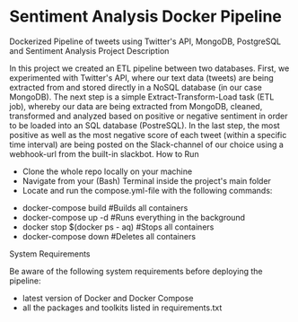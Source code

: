# Sentiment Analysis Docker Pipeline

Dockerized Pipeline of tweets using Twitter's API, MongoDB, PostgreSQL and Sentiment Analysis
Project Description

In this project we created an ETL pipeline between two databases. First, we experimented with Twitter's API, where our text data (tweets) are being extracted from and stored directly in a NoSQL database (in our case MongoDB). The next step is a simple Extract-Transform-Load task (ETL job), whereby our data are being extracted from MongoDB, cleaned, transformed and analyzed based on positive or negative sentiment in order to be loaded into an SQL database (PostreSQL). In the last step, the most positive as well as the most negative score of each tweet (within a specific time interval) are being posted on the Slack-channel of our choice using a webhook-url from the built-in slackbot.
How to Run

* Clone the whole repo locally on your machine
* Navigate from your (Bash) Terminal inside the project's main folder
* Locate and run the compose.yml-file with the following commands:
+ docker-compose build #Builds all containers
+ docker-compose up -d #Runs everything in the background
+ docker stop $(docker ps - aq) #Stops all containers
+ docker-compose down #Deletes all containers

System Requirements

Be aware of the following system requirements before deploying the pipeline:

* latest version of Docker and Docker Compose
* all the packages and toolkits listed in requirements.txt
